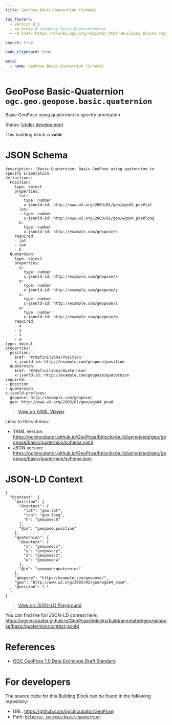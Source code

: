 ```yaml
---
title: GeoPose Basic-Quaternion (Schema)

toc_footers:
  - Version 0.1
  - <a href='#'>GeoPose Basic-Quaternion</a>
  - <a href='https://blocks.ogc.org/register.html'>Building Blocks register</a>

search: true

code_clipboard: true

meta:
  - name: GeoPose Basic-Quaternion (Schema)
---
```



# GeoPose Basic-Quaternion `ogc.geo.geopose.basic.quaternion`

Basic GeoPose using quaternion to specify orientation

<p class="status">
    <span data-rainbow-uri="http://www.opengis.net/def/status">Status</span>:
    <a href="http://www.opengis.net/def/status/under-development" target="_blank" data-rainbow-uri>Under development</a>
</p>

<aside class="success">
This building block is <strong>valid</strong>
</aside>


# JSON Schema

```yaml--schema
description: 'Basic-Quaternion: Basic GeoPose using quaternion to specify orientation'
definitions:
  Position:
    type: object
    properties:
      lat:
        type: number
        x-jsonld-id: http://www.w3.org/2003/01/geo/wgs84_pos#lat
      lon:
        type: number
        x-jsonld-id: http://www.w3.org/2003/01/geo/wgs84_pos#long
      h:
        type: number
        x-jsonld-id: http://example.com/geopose/h
    required:
    - lat
    - lon
    - h
  Quaternion:
    type: object
    properties:
      x:
        type: number
        x-jsonld-id: http://example.com/geopose/x
      y:
        type: number
        x-jsonld-id: http://example.com/geopose/y
      z:
        type: number
        x-jsonld-id: http://example.com/geopose/z
      w:
        type: number
        x-jsonld-id: http://example.com/geopose/w
    required:
    - x
    - y
    - z
    - w
type: object
properties:
  position:
    $ref: '#/definitions/Position'
    x-jsonld-id: http://example.com/geopose/position
  quaternion:
    $ref: '#/definitions/Quaternion'
    x-jsonld-id: http://example.com/geopose/quaternion
required:
- position
- quaternion
x-jsonld-prefixes:
  geopose: http://example.com/geopose/
  geo: http://www.w3.org/2003/01/geo/wgs84_pos#

```

> <a target="_blank" href="https://avillar.github.io/TreedocViewer/?dataParser=yaml&amp;dataUrl=https%3A%2F%2Fogcincubator.github.io%2FGeoPose%2Fbblocks%2Fbuild%2Fannotated%2Fgeo%2Fgeopose%2Fbasic%2Fquaternion%2Fschema.yaml&amp;expand=2&amp;option=%7B%22showTable%22%3A+false%7D">View on YAML Viewer</a>

Links to the schema:

* YAML version: <a href="https://ogcincubator.github.io/GeoPose/bblocks/build/annotated/geo/geopose/basic/quaternion/schema.yaml" target="_blank">https://ogcincubator.github.io/GeoPose/bblocks/build/annotated/geo/geopose/basic/quaternion/schema.yaml</a>
* JSON version: <a href="https://ogcincubator.github.io/GeoPose/bblocks/build/annotated/geo/geopose/basic/quaternion/schema.json" target="_blank">https://ogcincubator.github.io/GeoPose/bblocks/build/annotated/geo/geopose/basic/quaternion/schema.json</a>


# JSON-LD Context

```json--ldContext
{
  "@context": {
    "position": {
      "@context": {
        "lat": "geo:lat",
        "lon": "geo:long",
        "h": "geopose:h"
      },
      "@id": "geopose:position"
    },
    "quaternion": {
      "@context": {
        "x": "geopose:x",
        "y": "geopose:y",
        "z": "geopose:z",
        "w": "geopose:w"
      },
      "@id": "geopose:quaternion"
    },
    "geopose": "http://example.com/geopose/",
    "geo": "http://www.w3.org/2003/01/geo/wgs84_pos#",
    "@version": 1.1
  }
}
```

> <a target="_blank" href="https://json-ld.org/playground/#json-ld=https%3A%2F%2Fogcincubator.github.io%2FGeoPose%2Fbblocks%2Fbuild%2Fannotated%2Fgeo%2Fgeopose%2Fbasic%2Fquaternion%2Fcontext.jsonld">View on JSON-LD Playground</a>

You can find the full JSON-LD context here:
<a href="https://ogcincubator.github.io/GeoPose/bblocks/build/annotated/geo/geopose/basic/quaternion/context.jsonld" target="_blank">https://ogcincubator.github.io/GeoPose/bblocks/build/annotated/geo/geopose/basic/quaternion/context.jsonld</a>

# References

* [OGC GeoPose 1.0 Data Exchange Draft Standard](https://docs.ogc.org/dis/21-056r10/21-056r10.html)

# For developers

The source code for this Building Block can be found in the following repository:

* URL: <a href="https://github.com/ogcincubator/GeoPose" target="_blank">https://github.com/ogcincubator/GeoPose</a>
* Path:
<code><a href="https://github.com/ogcincubator/GeoPose/blob/HEAD/bblocks/_sources/basic/quaternion" target="_blank">bblocks/_sources/basic/quaternion</a></code>

